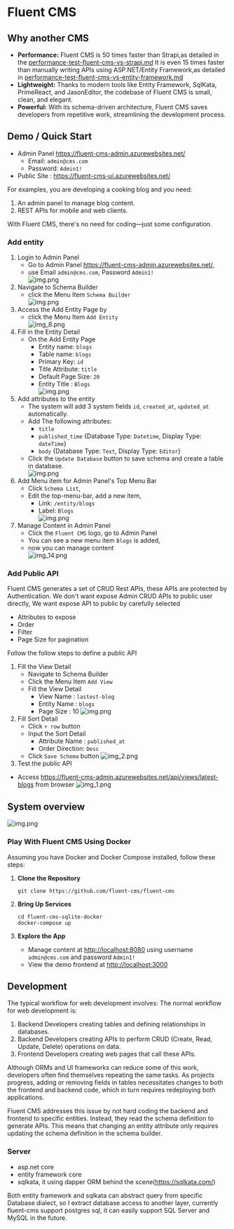 # Fluent CMS
## Why another CMS
- **Performance:** Fluent CMS is 50 times faster than Strapi,as detailed in the [performance-test-fluent-cms-vs-strapi.md](doc%2Fperformance-test-fluent-cms-vs-strapi.md)
It is even 15 times faster than manually writing APIs using ASP.NET/Entity Framework,as detailed in [performance-test-fluent-cms-vs-entity-framework.md](doc%2Fperformance-test-fluent-cms-vs-entity-framework.md)
- **Lightweight:** Thanks to modern tools like Entity Framework, SqlKata, PrimeReact, and JasonEditor, the codebase of Fluent CMS is small, clean, and elegant.
- **Powerful:** With its schema-driven architecture, Fluent CMS saves developers from repetitive work, streamlining the development process.

## Demo / Quick Start
- Admin Panel https://fluent-cms-admin.azurewebsites.net/
  - Email: `admin@cms.com`
  - Password: `Admin1!`  
- Public Site : https://fluent-cms-ui.azurewebsites.net/

For examples, you are developing a cooking blog and you need:
1. An admin panel to manage blog content.
2. REST APIs for mobile and web clients.

With Fluent CMS, there's no need for coding—just some configuration.

### Add entity
1. Login to Admin Panel
   - Go to Admin Panel https://fluent-cms-admin.azurewebsites.net/,  
   - use Email `admin@cms.com`, Password `Admin1!`         
![img.png](doc/screenshots/admin_panel_login.png) 
2. Navigate to Schema Builder 
   - click the Menu Item  `Schema Builder`         
![img.png](doc/screenshots/admin_panel_home.png)
3. Access the Add Entity Page by 
   - click the Menu Item  `Add Entity`      
![img_8.png](doc/screenshots/schema_builder_home.png)
4. Fill in the Entity Detail 
   - On the Add Entity Page
     - Entity name: `blogs`
     - Table name: `blogs`
     - Primary Key: `id`
     - Title Attribute: `title`
     - Default Page Size: `20`
     - Entity Title : `Blogs`                
![img.png](doc/screenshots/schema_builder_entity.png) 
5. Add attributes to the entity
   - The system will add 3 system fields `id`, `created_at`, `updated_at` automatically.
   - Add The following attributes:
       - `title`
       - `published_time`   {Database Type: `Datetime`, Display Type: `dateTime`}
       - `body` {Database Type: `Text`, Display Type: `Editor`}   
   - Click the `Update Database` button to save schema and create a table in database.  
![img.png](doc/screenshots/schema_builder_attributes.png)
6. Add Menu item for Admin Panel's Top Menu Bar
   - Click `Schema List`, 
   - Edit the top-menu-bar, add a new item, 
     - Link: `/entity/blogs` 
     - Label: `Blogs`      
![img.png](doc/screenshots/schema_builder_top-menu-bar.png)
7. Manage Content in Admin Panel
   - Click the `Fluent CMS` logo, go to Admin Panel
   - You can see a new menu item `Blogs` is added, 
   - now you can manage content   
![img_14.png](doc/screenshots/admin_panel_entity_list.png "Entity List Page")
### Add Public API
Fluent CMS generates a set of CRUD Rest APIs, these APIs are protected by Authentication. 
We don't want expose Admin CRUD APIs to public user directly, We want expose API to public by carefully selected
- Attributes to expose
- Order
- Filter
- Page Size for pagination

Follow the follow steps to define a public API
1. Fill the View Detail 
   - Navigate to Schema Builder
   - Click the Menu Item `Add View`
   - Fill the View Detail
     - View Name : `lastest-blog`
     - Entity Name : `blogs`
     - Page Size : 10
![img.png](doc/screenshots/schema_builder_view_detail.png)
2. Fill Sort Detail
   - Click `+ row` button
   - Input the Sort Detail
     - Attribute Name : `published_at`
     - Order Direction: `Desc`
   - Click `Save Schema` button
![img_2.png](doc/screenshots/schema_builder_view_sorts.png)
3. Test the public API
- Access https://fluent-cms-admin.azurewebsites.net/api/views/latest-blogs from browser
![img_1.png](doc/screenshots/public_api.png)
## System overview
![img.png](doc/overview.png)


### Play With Fluent CMS Using Docker

Assuming you have Docker and Docker Compose installed, follow these steps:

1. **Clone the Repository**
   ```shell
   git clone https://github.com/fluent-cms/fluent-cms
   ```

2. **Bring Up Services**
   ```shell
   cd fluent-cms-sqlite-docker
   docker-compose up
   ```

3. **Explore the App**
    - Manage content at [http://localhost:8080](http://localhost:8080) using username `admin@cms.com` and password `Admin1!`
    - View the demo frontend at [http://localhost:3000](http://localhost:3000)

## Development

The typical workflow for web development involves:
The normal workflow for web development is:
1. Backend Developers creating tables and defining relationships in databases.
2. Backend Developers creating APIs to perform CRUD (Create, Read, Update, Delete) operations on data.
3. Frontend Developers creating web pages that call these APIs.

Although ORMs and UI frameworks can reduce some of this work, developers often find themselves repeating the same tasks.
As projects progress, adding or removing fields in tables necessitates changes to both the frontend and backend code,
which in turn requires redeploying both applications.

Fluent CMS addresses this issue by not hard coding the backend and frontend to specific entities.
Instead, they read the schema definition to generate APIs.
This means that changing an entity attribute only requires updating the schema definition in the schema builder.

### Server
- asp.net core
- entity framework core
- sqlkata, it using dapper ORM behind the scene(https://sqlkata.com/)

Both entity framework and sqlkata can abstract query from specific Database dialect, so I extract database access to
another layer, currently fluent-cms support postgres sql, it can easily support SQL Server and MySQL in the future. 

